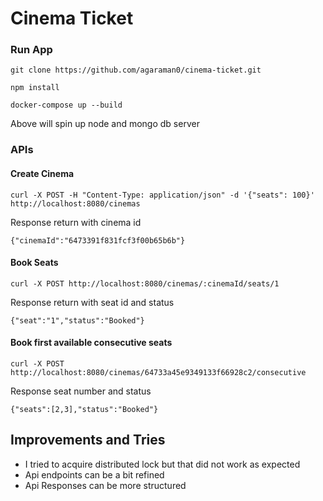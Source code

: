 # Cinema Ticket

### Run App

`
git clone https://github.com/agaraman0/cinema-ticket.git
`

`
npm install
`

`
docker-compose up --build
`

Above will spin up node and mongo db server

### APIs

#### Create Cinema

```curl
curl -X POST -H "Content-Type: application/json" -d '{"seats": 100}' http://localhost:8080/cinemas
```

Response return with cinema id

```
{"cinemaId":"6473391f831fcf3f00b65b6b"}
```

#### Book Seats

```curl
curl -X POST http://localhost:8080/cinemas/:cinemaId/seats/1
```

Response return with seat id and status
```
{"seat":"1","status":"Booked"}
```

#### Book first available consecutive seats

```curl
curl -X POST http://localhost:8080/cinemas/64733a45e9349133f66928c2/consecutive
```

Response seat number and status

```
{"seats":[2,3],"status":"Booked"}
```


## Improvements and Tries

+ I tried to acquire distributed lock but that did not work as expected
+ Api endpoints can be a bit refined
+ Api Responses can be more structured
